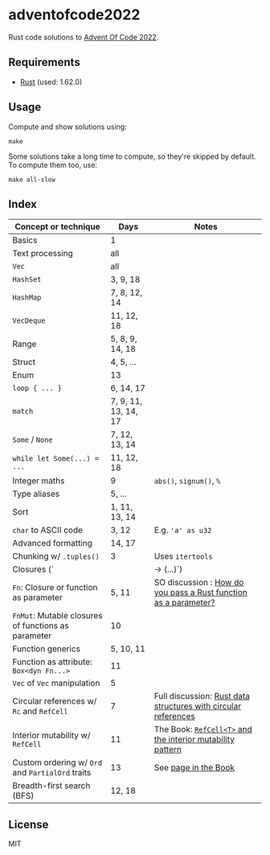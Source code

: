 # adventofcode2022

Rust code solutions to [Advent Of Code 2022](https://adventofcode.com/2022/).

## Requirements

* [Rust](https://www.rust-lang.org/) (used: 1.62.0)

## Usage

Compute and show solutions using:

```
make
```

Some solutions take a long time to compute, so they're skipped by default. To compute them too, use:

```
make all-slow
```

## Index

| Concept or technique | Days | Notes |
|---|---|---|
| Basics | 1 | |
| Text processing | all | |
| `Vec` | all | |
| `HashSet` | 3, 9, 18 | |
| `HashMap` | 7, 8, 12, 14 | |
| `VecDeque` | 11, 12, 18 | |
| Range | 5, 8, 9, 14, 18 | |
| Struct | 4, 5, ... | |
| Enum | 13 | |
| `loop { ... } ` | 6, 14, 17 | |
| `match` | 7, 9, 11, 13, 14, 17 | |
| `Some` / `None` | 7, 12, 13, 14 | |
| `while let Some(...) = ...` | 11, 12, 18 | |
| Integer maths | 9 | `abs()`, `signum()`, `%` |
| Type aliases | 5, ... | |
| Sort | 1, 11, 13, 14 | |
| `char` to ASCII code | 3, 12 | E.g. `'a' as u32` |
| Advanced formatting | 14, 17 | |
| Chunking w/ `.tuples()` | 3 | Uses `itertools` |
| Closures (`|| -> (...)`) | 10 | |
| `Fn`: Closure or function as parameter | 5, 11 | SO discussion : [How do you pass a Rust function as a parameter?](https://stackoverflow.com/questions/36390665/how-do-you-pass-a-rust-function-as-a-parameter) |
| `FnMut`: Mutable closures of functions as parameter | 10 | |
| Function generics | 5, 10, 11 | |
| Function as attribute: `Box<dyn Fn...>` | 11 | |
| `Vec` of `Vec` manipulation | 5 | |
| Circular references w/ `Rc` and `RefCell` | 7 | Full discussion: [Rust data structures with circular references](https://eli.thegreenplace.net/2021/rust-data-structures-with-circular-references/) |
| Interior mutability w/ `RefCell` | 11 | The Book: [`RefCell<T>` and the interior mutability pattern](https://doc.rust-lang.org/book/ch15-05-interior-mutability.html) |
| Custom ordering w/ `Ord` and `PartialOrd` traits | 13 | See [page in the Book](https://doc.rust-lang.org/stable/book/appendix-03-derivable-traits.html#partialord-and-ord-for-ordering-comparisons) | 
| Breadth-first search (BFS) | 12, 18 | |

## License

MIT
